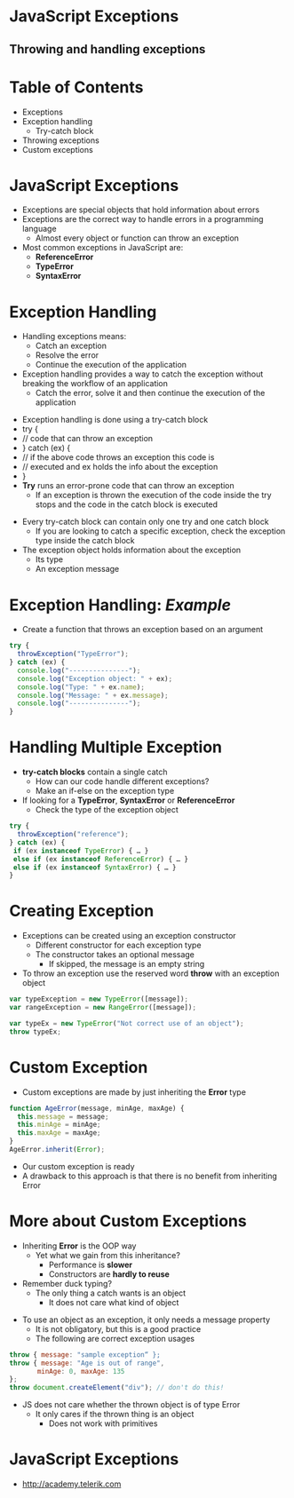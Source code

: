 <!-- section start -->
<!-- attr: { id:'', class:'slide-title', showInPresentation:true, hasScriptWrapper:true, style:'' } -->
# JavaScript Exceptions
## Throwing and handling exceptions
<!-- <img class="slide-image" showInPresentation="true" src="\imgs\pic00.png" style="top:11.71%; left:5.61%; width:12.28%; z-index:-1" /> -->
<!-- <img class="slide-image" showInPresentation="true" src="\imgs\pic01.png" style="top:49.76%; left:67.22%; width:32.19%; z-index:-1" /> -->
<!-- <img class="slide-image" showInPresentation="true" src="\imgs\pic02.png" style="top:2.15%; left:20.40%; width:83.75%; z-index:-1" /> -->
<div class="signature">
	<p class="signature-course"></p>
	<p class="signature-initiative"></p>
	<a href="" class="signature-link"></a>
</div>




<!-- section start -->
<!-- attr: { id:'', class:'', showInPresentation:true, hasScriptWrapper:false, style:'' } -->
# Table of Contents
- Exceptions
- Exception handling
  - Try-catch block
- Throwing exceptions
- Custom exceptions




<!-- section start -->


<!-- attr: { id:'', class:'', showInPresentation:true, hasScriptWrapper:false, style:'' } -->
# JavaScript Exceptions
- Exceptions are special objects that hold information about errors
- Exceptions are the correct way to handle errors in a programming language
  - Almost every object or function can throw an exception
- Most common exceptions in JavaScript are:
  - **ReferenceError**
  - **TypeError**
  - **SyntaxError**




<!-- section start -->


<!-- attr: { id:'', class:'', showInPresentation:true, hasScriptWrapper:false, style:'' } -->
# Exception Handling
- Handling exceptions means:
  - Catch an exception
  - Resolve the error
  - Continue the execution of the application
- Exception handling provides a way to catch the exception without breaking the workflow of an application
  - Catch the error, solve it and then continue the execution of the application


<!-- attr: { id:'', class:'', showInPresentation:true, hasScriptWrapper:false, style:'' } -->

- Exception handling is done using a try-catch block
- try {
-   // code that can throw an exception
- } catch (ex) {
-   // if the above code throws an exception this code is  
-   // executed and ex holds the info about the exception
- }
- **Try** runs an error-prone code that can throw an exception
  - If an exception is thrown the execution of the code inside the try stops and the code in the catch block is executed


<!-- attr: { id:'', class:'', showInPresentation:true, hasScriptWrapper:false, style:'' } -->

- Every try-catch block can contain only one try and one catch block
  - If you are looking to catch a specific exception, check the exception type inside the catch block
- The exception object holds information about the exception	
  - Its type
  - An exception message


<!-- attr: { id:'', class:'', showInPresentation:true, hasScriptWrapper:false, style:'' } -->
# Exception Handling: _Example_
- Create a function that throws an exception based on an argument

```javascript
try {
  throwException("TypeError");
} catch (ex) {			
  console.log("---------------");
  console.log("Exception object: " + ex);
  console.log("Type: " + ex.name);
  console.log("Message: " + ex.message);
  console.log("---------------");
}
```







<!-- section start -->


<!-- attr: { id:'', class:'', showInPresentation:true, hasScriptWrapper:false, style:'' } -->
# Handling Multiple Exception
- **try-catch blocks** contain a single catch
  - How can our code handle different exceptions?
  - Make an if-else on the exception type
- If looking for a **TypeError**, **SyntaxError** or **ReferenceError**
  - Check the type of the exception object

```javascript
try {
  throwException("reference");
} catch (ex) {
 if (ex instanceof TypeError) { … }
 else if (ex instanceof ReferenceError) { … }
 else if (ex instanceof SyntaxError) { … }
}
```







<!-- section start -->


<!-- attr: { id:'', class:'', showInPresentation:true, hasScriptWrapper:false, style:'' } -->
# Creating Exception
- Exceptions can be created using an exception constructor
  - Different constructor for each exception type
  - The constructor takes an optional message
    - If skipped, the message is an empty string
- To throw an exception use the reserved word **throw** with an exception object

```javascript
var typeException = new TypeError([message]);
var rangeException = new RangeError([message]);
```


```javascript
var typeEx = new TypeError("Not correct use of an object");
throw typeEx;
```







<!-- section start -->


<!-- attr: { id:'', class:'', showInPresentation:true, hasScriptWrapper:false, style:'' } -->
# Custom Exception
- Custom exceptions are made by just inheriting the **Error** type

```javascript
function AgeError(message, minAge, maxAge) {
  this.message = message;
  this.minAge = minAge;
  this.maxAge = maxAge;
}
AgeError.inherit(Error);
```

  - Our custom exception is ready
- A drawback to this approach is that there is no benefit from inheriting Error




<!-- attr: { id:'', class:'', showInPresentation:true, hasScriptWrapper:false, style:'' } -->
# More about Custom Exceptions
- Inheriting **Error** is the OOP way
  - Yet what we gain from this inheritance?
    - Performance is **slower**
    - Constructors are **hardly to reuse**
- Remember duck typing?
  - The only thing a catch wants is an object
    - It does not care what kind of object


<!-- attr: { id:'', class:'', showInPresentation:true, hasScriptWrapper:false, style:'' } -->

- To use an object as an exception, it only needs a message property
  - It is not obligatory, but this is a good practice
  - The following are correct exception usages

```javascript
throw { message: "sample exception“ };
throw { message: "Age is out of range",
       minAge: 0, maxAge: 135
};
throw document.createElement("div"); // don't do this!
```

- JS does not care whether the thrown object is of type Error
  - It only cares if the thrown thing is an object
    - Does not work with primitives




<!-- attr: { id:'', class:'', showInPresentation:true, hasScriptWrapper:false, style:'' } -->
# JavaScript Exceptions
- http://academy.telerik.com




